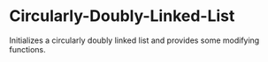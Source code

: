 # Circularly-Doubly-Linked-List
Initializes a circularly doubly linked list and provides some modifying functions.
